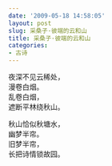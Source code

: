 ```yaml
---
date: '2009-05-18 14:58:05'
layout: post
slug: 采桑子·彼端的云和山
title: 采桑子·彼端的云和山
categories:
- 古诗
---
```

夜深不见云稀处，  
漫卷白烟。  
乱卷白烟，  
遮断平林绕秋山。

秋山恰似秋塘水，  
幽梦半帘。  
旧梦半帘，  
长把诗情锁故园。
